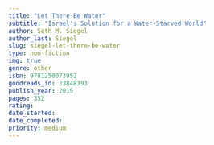 ```yaml
---
title: "Let There Be Water"
subtitle: "Israel's Solution for a Water-Starved World"
author: Seth M. Siegel
author_last: Siegel
slug: siegel-let-there-be-water
type: non-fiction
img: true
genre: other
isbn: 9781250073952
goodreads_id: 23848393
publish_year: 2015
pages: 352
rating: 
date_started:
date_completed:
priority: medium
---
```


